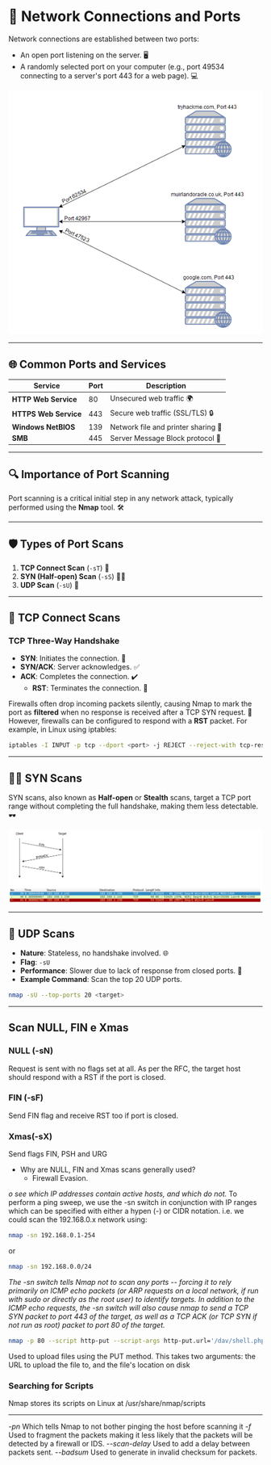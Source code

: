 # 📡 Network Connections and Ports

Network connections are established between two ports:
- An open port listening on the server. 🖥️
- A randomly selected port on your computer (e.g., port 49534 connecting to a server's port 443 for a web page). 💻

![Network Connection Diagram](/TryHackMe/images/image-4.png)

---

## 🌐 Common Ports and Services

| Service               | Port | Description                     |
|-----------------------|------|---------------------------------|
| **HTTP Web Service**  | 80   | Unsecured web traffic 🌍        |
| **HTTPS Web Service** | 443  | Secure web traffic (SSL/TLS) 🔒 |
| **Windows NetBIOS**   | 139  | Network file and printer sharing 📁 |
| **SMB**               | 445  | Server Message Block protocol 🤝 |

---

## 🔍 Importance of Port Scanning

Port scanning is a critical initial step in any network attack, typically performed using the **Nmap** tool. 🛠️

---

## 🛡️ Types of Port Scans

1. **TCP Connect Scan** (`-sT`) 🔗
2. **SYN (Half-open) Scan** (`-sS`) 🕵️‍♂️
3. **UDP Scan** (`-sU`) 📡

---

## 🤝 TCP Connect Scans

### TCP Three-Way Handshake
- **SYN**: Initiates the connection. 🚀
- **SYN/ACK**: Server acknowledges. ✅
- **ACK**: Completes the connection. ✔️
  - **RST**: Terminates the connection. 🚫

Firewalls often drop incoming packets silently, causing Nmap to mark the port as **filtered** when no response is received after a TCP SYN request. 🚨 However, firewalls can be configured to respond with a **RST** packet. For example, in Linux using iptables:

```bash
iptables -I INPUT -p tcp --dport <port> -j REJECT --reject-with tcp-reset
```

---

## 🕵️‍♂️ SYN Scans

SYN scans, also known as **Half-open** or **Stealth** scans, target a TCP port range without completing the full handshake, making them less detectable. 🕶️

![SYN Scan Diagram](/TryHackMe/images/image-3.png)

---

## 📡 UDP Scans

- **Nature**: Stateless, no handshake involved. 🌐
- **Flag**: `-sU`
- **Performance**: Slower due to lack of response from closed ports. 🐢
- **Example Command**: Scan the top 20 UDP ports.

```bash
nmap -sU --top-ports 20 <target>
```

---

## Scan NULL, FIN e Xmas

### NULL (-sN)
Request is sent with no flags set at all. As per the RFC, the target host should respond with a RST if the port is closed.

### FIN (-sF)
Send FIN flag and receive RST too if port is closed.


### Xmas(-sX)
Send flags FIN, PSH and URG

- Why are NULL, FIN and Xmas scans generally used?
  - Firewall Evasion.

_o see which IP addresses contain active hosts, and which do not._
To perform a ping sweep, we use the -sn switch in conjunction with IP ranges which can be specified with either a hypen (-) or CIDR notation. i.e. we could scan the 192.168.0.x network using:

```bash
nmap -sn 192.168.0.1-254
```
or
```bash
nmap -sn 192.168.0.0/24
```
_The -sn switch tells Nmap not to scan any ports -- forcing it to rely primarily on ICMP echo packets (or ARP requests on a local network, if run with sudo or directly as the root user) to identify targets. In addition to the ICMP echo requests, the -sn switch will also cause nmap to send a TCP SYN packet to port 443 of the target, as well as a TCP ACK (or TCP SYN if not run as root) packet to port 80 of the target._

```bash
nmap -p 80 --script http-put --script-args http-put.url='/dav/shell.php',http-put.file='./shell.php'
```
Used to upload files using the PUT method. This takes two arguments: the URL to upload the file to, and the file's location on disk

### Searching for Scripts
Nmap stores its scripts on Linux at /usr/share/nmap/scripts

---

_-pn_ Which tells Nmap to not bother pinging the host before scanning it
_-f_ Used to fragment the packets making it less likely that the packets will be detected by a firewall or IDS.
_--scan-delay_ Used to add a delay between packets sent.
_--badsum_ Used to generate in invalid checksum for packets.
